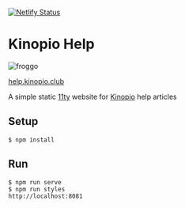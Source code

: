 [![Netlify Status](https://api.netlify.com/api/v1/badges/02be71fd-867f-4bfb-b000-9ff43f76a2e3/deploy-status)](https://app.netlify.com/sites/kinopio-help/deploys)

# Kinopio Help

![froggo](https://help.kinopio.club/assets/froggo.png)

[help.kinopio.club](https://help.kinopio.club)

A simple static [11ty](https://www.11ty.io/docs/usage/) website for [Kinopio](https://kinopio.club) help articles

## Setup

	$ npm install

## Run

	$ npm run serve
	$ npm run styles
	http://localhost:8081
